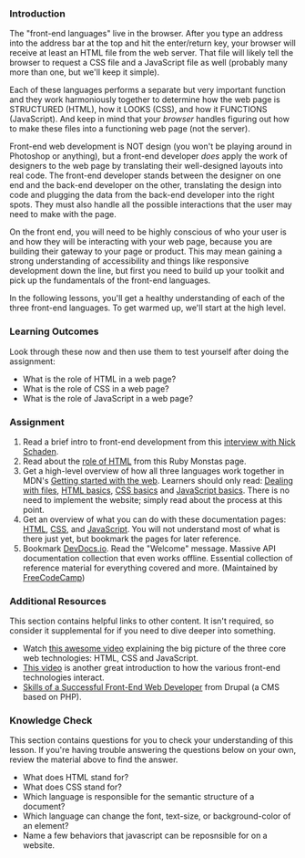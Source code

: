 ### Introduction

The "front-end languages" live in the browser.  After you type an address into the address bar at the top and hit the enter/return key, your browser will receive at least an HTML file from the web server.  That file will likely tell the browser to request a CSS file and a JavaScript file as well (probably many more than one, but we'll keep it simple).  

Each of these languages performs a separate but very important function and they work harmoniously together to determine how the web page is STRUCTURED (HTML), how it LOOKS (CSS), and how it FUNCTIONS (JavaScript).  And keep in mind that your *browser* handles figuring out how to make these files into a functioning web page (not the server).

Front-end web development is NOT design (you won't be playing around in Photoshop or anything), but a front-end developer *does* apply the work of designers to the web page by translating their well-designed layouts into real code.  The front-end developer stands between the designer on one end and the back-end developer on the other, translating the design into code and plugging the data from the back-end developer into the right spots.  They must also handle all the possible interactions that the user may need to make with the page.

On the front end, you will need to be highly conscious of who your user is and how they will be interacting with your web page, because you are building their gateway to your page or product.  This may mean gaining a strong understanding of accessibility and things like responsive development down the line, but first you need to build up your toolkit and pick up the fundamentals of the front-end languages.

In the following lessons, you'll get a healthy understanding of each of the three front-end languages. To get warmed up, we'll start at the high level.

### Learning Outcomes
Look through these now and then use them to test yourself after doing the assignment:

* What is the role of HTML in a web page?
* What is the role of CSS in a web page?
* What is the role of JavaScript in a web page?

### Assignment

<div class="lesson-content__panel" markdown="1">

  1. Read a brief intro to front-end development from this [interview with Nick Schaden](https://web.archive.org/web/20200601022721/https://generalassemb.ly/blog/what-is-front-end-web-development/).
  2. Read about the [role of HTML](https://webapps-for-beginners.rubymonstas.org/html.html) from this Ruby Monstas page.
  3. Get a high-level overview of how all three languages work together in MDN's [Getting started with the web](https://developer.mozilla.org/en-US/Learn/Getting_started_with_the_web). Learners should only read: [Dealing with files](https://developer.mozilla.org/en-US/docs/Learn/Getting_started_with_the_web/Dealing_with_files), [HTML basics](https://developer.mozilla.org/en-US/docs/Learn/Getting_started_with_the_web/HTML_basics), [CSS basics](https://developer.mozilla.org/en-US/docs/Learn/Getting_started_with_the_web/CSS_basics) and [JavaScript basics](https://developer.mozilla.org/en-US/docs/Learn/Getting_started_with_the_web/JavaScript_basics). There is no need to implement the website; simply read about the process at this point.
  4. Get an overview of what you can do with these documentation pages: [HTML](https://developer.mozilla.org/en-US/docs/Web/HTML/Element), [CSS](https://developer.mozilla.org/en-US/docs/Web/CSS/Reference#Keyword_index), and [JavaScript](https://developer.mozilla.org/en-US/docs/Web/JavaScript/Reference). You will not understand most of what is there just yet, but bookmark the pages for later reference.
  5. Bookmark [DevDocs.io](https://devdocs.io/). Read the "Welcome" message. Massive API documentation collection that even works offline. Essential collection of reference material for everything covered and more. (Maintained by [FreeCodeCamp](https://www.freecodecamp.org/))
</div>

### Additional Resources
This section contains helpful links to other content. It isn't required, so consider it supplemental for if you need to dive deeper into something.

* Watch [this awesome video](https://www.youtube.com/watch?v=gT0Lh1eYk78) explaining the big picture of the three core web technologies: HTML, CSS and JavaScript.
* [This video](https://www.youtube.com/watch?v=BANChTkxYYY&list=PLwqG3V3cExWpCgHOcLEKg6z-InpjHr7MB) is another great introduction to how the various front-end technologies interact.
* [Skills of a Successful Front-End Web Developer](https://web.archive.org/web/20151110193658/https://www.drupal.org/node/1245650) from Drupal (a CMS based on PHP).

### Knowledge Check
This section contains questions for you to check your understanding of this lesson. If you're having trouble answering the questions below on your own, review the material above to find the answer.

* What does HTML stand for? 
* What does CSS stand for? 
* Which language is responsible for the semantic structure of a document?
* Which language can change the font, text-size, or background-color of an element?
* Name a few behaviors that javascript can be reposnsible for on a website.
